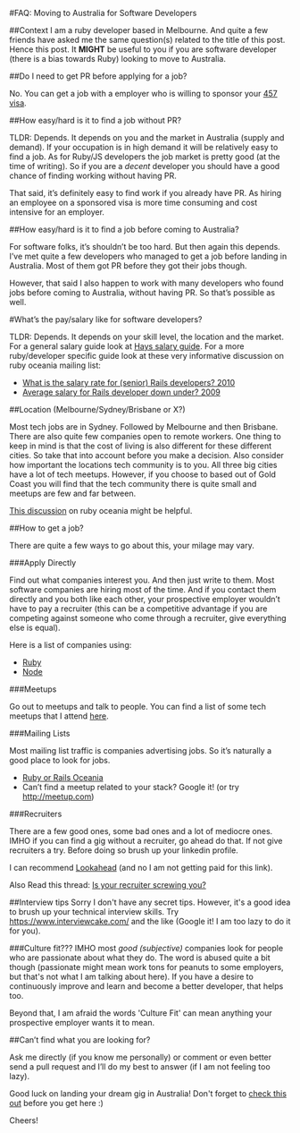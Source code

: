 #FAQ: Moving to Australia for Software Developers

##Context
I am a ruby developer based in Melbourne. And quite a few friends have asked me the same question(s) related to the title of this post. Hence this post. It **MIGHT** be useful to you if you are software developer (there is a bias towards Ruby) looking to move to Australia.

##Do I need to get PR before applying for a job?

No. You can get a job with a employer who is willing to sponsor your [457 visa](http://www.border.gov.au/Trav/Visa-1/457-).

##How easy/hard is it to find a job without PR?

TLDR: Depends. It depends on you and the market in Australia (supply and demand). If your occupation is in high demand it will be relatively easy to find a job. As for Ruby/JS developers the job market is pretty good (at the time of writing). So if you are a *decent* developer you should have a good chance of finding working without having PR.

That said, it’s definitely easy to find work if you already have PR. As hiring an employee on a sponsored visa is more time consuming and cost intensive for an employer.

##How easy/hard is it to find a job before coming to Australia?

For software folks, it’s shouldn’t be too hard. But then again this depends. I’ve met quite a few developers who managed to get a job before landing in Australia. Most of them got PR before they got their jobs though.

However, that said I also happen to work with many developers who found jobs before coming to Australia, without having PR. So that’s possible as well.

#What’s the pay/salary like for software developers?

TLDR: Depends. It depends on your skill level, the location and the market. For a general salary guide look at [Hays salary guide](https://www.hays.com.au/salary-guide/). For a more ruby/developer specific guide look at these very informative discussion on ruby oceania mailing list:

- [What is the salary rate for (senior) Rails developers? 2010](https://groups.google.com/forum/#!searchin/rails-oceania/salary/rails-oceania/AlHbIA7e4kE/5rsYgO2fN3QJ)
- [Average salary for Rails developer down under? 2009](https://groups.google.com/forum/#!searchin/rails-oceania/salary/rails-oceania/wCSSIdZyR7s/FJdRBrjxxbIJ)

##Location (Melbourne/Sydney/Brisbane or X?)

Most tech jobs are in Sydney. Followed by Melbourne and then Brisbane. There are also quite few companies open to remote workers. One thing to keep in mind is that the cost of living is also different for these different cities. So take that into account before you make a decision. Also consider how important the locations tech community is to you. All three big cities have a lot of tech meetups. However, if you choose to based out of Gold Coast you will find that the tech community there is quite small and meetups are few and far between.

[This discussion](https://groups.google.com/forum/#!searchin/rails-oceania/salary/rails-oceania/34VvYWbe7s4/BW20YgxQAQAJ) on ruby oceania might be helpful.

##How to get a job?

There are quite a few ways to go about this, your milage may vary.

###Apply Directly

Find out what companies interest you. And then just write to them. Most software companies are hiring most of the time. And if you contact them directly and you both like each other, your prospective employer wouldn’t have to pay a recruiter (this can be a competitive advantage if you are competing against someone who come through a recruiter, give everything else is equal).

Here is a list of companies using:

- [Ruby](https://github.com/rails-oceania/roro/wiki/Australian-Companies-using-Ruby-on-Rails)
- [Node](http://nodejs.org.au/#companies)

###Meetups

Go out to meetups and talk to people. You can find a list of some tech meetups that I attend [here](https://github.com/thekindofme/tech-meetups-in-australia).

###Mailing Lists

Most mailing list traffic is companies advertising jobs. So it’s naturally a good place to look for jobs.

- [Ruby or Rails Oceania](https://groups.google.com/forum/#!forum/rails-oceania)
- Can’t find a meetup related to your stack? Google it! (or try http://meetup.com)

###Recruiters

There are a few good ones, some bad ones and a lot of mediocre ones. IMHO if you can find a gig without a recruiter, go ahead do that. If not give recruiters a try. Before doing so brush up your linkedin profile.

I can recommend [Lookahead](http://www.lookahead.com.au/) (and no I am not getting paid for this link).

Also Read this thread: [Is your recruiter screwing you?](https://groups.google.com/forum/#!searchin/rails-oceania/salary/rails-oceania/1IVJ54Z-Mxo/fGKwolvuUNUJ)

##Interview tips
Sorry I don't have any secret tips. However, it's a good idea to brush up your technical interview skills. Try https://www.interviewcake.com/ and the like (Google it! I am too lazy to do it for you). 

###Culture fit??? 
IMHO most *good (subjective)* companies look for people who are passionate about what they do. The word is abused quite a bit though (passionate might mean work tons for peanuts to some employers, but that's not what I am talking about here). If you have a desire to continuously improve and learn and become a better developer, that helps too. 

Beyond that, I am afraid the words 'Culture Fit' can mean anything your prospective employer wants it to mean.

##Can’t find what you are looking for?

Ask me directly (if you know me personally) or comment or even better send a pull request and I’ll do my best to answer (if I am not feeling too lazy).

Good luck on landing your dream gig in Australia! Don't forget to [check this out](http://www.koalanet.com.au/australian-slang.html) before you get here :)

Cheers!
